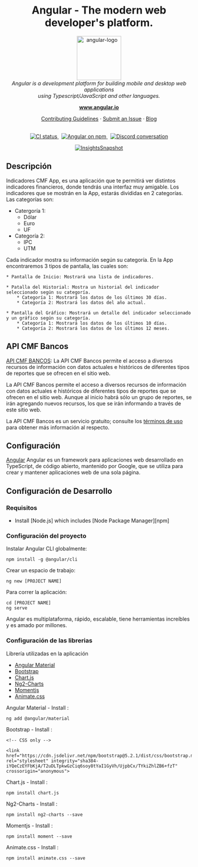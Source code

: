 <h1 align="center">Angular - The modern web developer's platform.</h1>

<p align="center">
  <img src="https://upload.wikimedia.org/wikipedia/commons/c/cf/Angular_full_color_logo.svg" alt="angular-logo" width="120px" height="120px"/>
  <br>
  <i>Angular is a development platform for building mobile and desktop web applications
    <br> using Typescript/JavaScript and other languages.</i>
  <br>
</p>

<p align="center">
  <a href="https://www.angular.io"><strong>www.angular.io</strong></a>
  <br>
</p>

<p align="center">
  <a href="CONTRIBUTING.md">Contributing Guidelines</a>
  ·
  <a href="https://github.com/angular/angular/issues">Submit an Issue</a>
  ·
  <a href="https://blog.angular.io/">Blog</a>
  <br>
  <br>
</p>

<p align="center">
  <a href="https://circleci.com/gh/angular/workflows/angular/tree/main">
    <img src="https://img.shields.io/circleci/build/github/angular/angular/main.svg?logo=circleci&logoColor=fff&label=CircleCI" alt="CI status" />
  </a>&nbsp;
  <a href="https://www.npmjs.com/@angular/core">
    <img src="https://img.shields.io/npm/v/@angular/core.svg?logo=npm&logoColor=fff&label=NPM+package&color=limegreen" alt="Angular on npm" />
  </a>&nbsp;
  <a href="https://discord.gg/angular">
    <img src="https://img.shields.io/discord/463752820026376202.svg?logo=discord&logoColor=fff&label=Discord&color=7389d8" alt="Discord conversation" />
  </a>
</p>

<p align="center">
  <a href="https://app.circleci.com/insights/github/angular/angular/workflows/default_workflow?branch=main">
    <img src="https://dl.circleci.com/insights-snapshot/gh/angular/angular/main/default_workflow/badge.svg" alt="InsightsSnapshot" />
  </a>
</p>

## Descripción

Indicadores CMF App, es una aplicación que te permitirá ver distintos indicadores financieros, donde tendrás una interfaz muy amigable.
Los indicadores que se mostrán en la App, estarás divididas en 2 categorías. Las categorías son:
* Catergoría 1:
    * Dólar
    * Euro
    * UF
* Categoría 2: 
    * IPC
    * UTM
    
Cada indicador mostra su información según su categoría. En la App encontraremos 3 tipos de pantalla, las cuales son:  
    
    * Pantalla de Inicio: Mostrará una lista de indicadores.
    
    * Patalla del Historial: Mostra un historial del indicador seleccionado según su categoría.
        * Categoría 1: Mostrará los datos de los últimos 30 días.
        * Categoría 2: Mostrará los datos del año actual.
    
    * Pantalla del Gráfico: Mostrará un detalle del indicador seleccionado y un gráfico según su categoría.
        * Categoría 1: Mostrará los datos de los últimos 10 días.
        * Categoría 2: Mostrará los datos de los últimos 12 meses.

## API CMF Bancos

[API CMF BANCOS](https://api.cmfchile.cl/que-es-api.html): La API CMF Bancos permite el acceso a diversos recursos de información con datos actuales e históricos de diferentes tipos de reportes que se ofrecen en el sitio web.

La API CMF Bancos permite el acceso a diversos recursos de información con datos actuales e históricos de diferentes tipos de reportes que se ofrecen en el sitio web. Aunque al inicio habrá sólo un grupo de reportes, se irán agregando nuevos recursos, los que se irán informando a través de este sitio web.

La API CMF Bancos es un servicio gratuito; consulte los [términos de uso](https://api.cmfchile.cl/terminos-de-uso.html) para obtener más información al respecto.

## Configuración

[Angular](https://angular.io) Angular es un framework para aplicaciones web desarrollado en TypeScript, de código abierto, mantenido por Google, que se utiliza para crear y mantener aplicaciones web de una sola página.

## Configuración de Desarrollo

### Requisitos

- Install [Node.js] which includes [Node Package Manager][npm]

### Configuración del proyecto

Instalar Angular CLI globalmente:

```
npm install -g @angular/cli
```

Crear un espacio de trabajo:

```
ng new [PROJECT NAME]
```

Para correr la aplicación:

```
cd [PROJECT NAME]
ng serve
```

Angular es multiplataforma, rápido, escalable, tiene herramientas increíbles y es amado por millones.


### Configuración de las librerias

Librería utilizadas en la aplicación


* [Angular Material](https://material.angular.io)
* [Bootstrap](https://getbootstrap.com)
* [Chart.js](https://www.chartjs.org)
* [Ng2-Charts](https://www.npmjs.com/package/ng2-charts)
* [Momentjs](https://momentjs.com)
* [Animate.css](https://animate.style)


Angular Material - Install :

```
ng add @angular/material
```

Bootstrap - Install :

```
<!-- CSS only -->

<link href="https://cdn.jsdelivr.net/npm/bootstrap@5.2.1/dist/css/bootstrap.min.css" rel="stylesheet" integrity="sha384-iYQeCzEYFbKjA/T2uDLTpkwGzCiq6soy8tYaI1GyVh/UjpbCx/TYkiZhlZB6+fzT" crossorigin="anonymous">
```

Chart.js - Install :

```
npm install chart.js
```

Ng2-Charts - Install :

```
npm install ng2-charts --save
```

Momentjs - Install :

```
npm install moment --save
```

Animate.css - Install :

```
npm install animate.css --save
```
